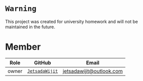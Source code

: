 # `Warning`

This project was created for university homework and will not be maintained in the future.

# Member

|Role|GitHub|Email|
|-|-|-|
|owner|[`JetsadaWijit`](https://github.com/JetsadaWijit)|jetsadawijit@outlook.com|

